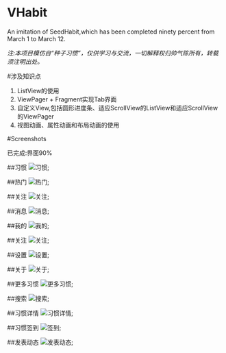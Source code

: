 # VHabit
An imitation of SeedHabit,which has been completed ninety percent from March 1 to March 12.

*注:本项目模仿自“种子习惯”，仅供学习与交流，一切解释权归帅气陈所有，转载须注明出处。*

#涉及知识点

1. ListView的使用
2. ViewPager + Fragment实现Tab界面
3. 自定义View,包括圆形进度条、适应ScrollView的ListView和适应ScrollView的ViewPager
4. 视图动画、属性动画和布局动画的使用


#Screenshots


已完成:界面90% 


##习惯
![习惯](https://github.com/AmazingChen/VHabit-master/blob/master/images/Screenshot_2017-03-12-22-51-16-188.png);

##热门
![热门](https://github.com/AmazingChen/VHabit-master/blob/master/images/Screenshot_2017-03-12-22-51-29-173.png);

##关注
![关注](https://github.com/AmazingChen/VHabit-master/blob/master/images/Screenshot_2017-03-12-22-51-36-179.png);

##消息
![消息](https://github.com/AmazingChen/VHabit-master/blob/master/images/Screenshot_2017-03-12-22-51-48-394.png);

##我的
![我的](https://github.com/AmazingChen/VHabit-master/blob/master/images/Screenshot_2017-03-12-22-52-02-495.png);

##关注
![关注](https://github.com/AmazingChen/VHabit-master/blob/master/images/Screenshot_2017-03-12-22-52-32-611.png);

##设置
![设置](https://github.com/AmazingChen/VHabit-master/blob/master/images/Screenshot_2017-03-12-22-52-41-330.png);

##关于
![关于](https://github.com/AmazingChen/VHabit-master/blob/master/images/Screenshot_2017-03-12-22-52-50-480.png);

##更多习惯
![更多习惯](https://github.com/AmazingChen/VHabit-master/blob/master/images/Screenshot_2017-03-12-22-52-58-521.png);

##搜索
![搜索](https://github.com/AmazingChen/VHabit-master/blob/master/images/Screenshot_2017-03-12-22-53-07-605.png);

##习惯详情
![习惯详情](https://github.com/AmazingChen/VHabit-master/blob/master/images/Screenshot_2017-03-12-22-53-40-855.png);

##习惯签到
![签到](https://github.com/AmazingChen/VHabit-master/blob/master/images/Screenshot_2017-03-12-22-53-53-265.png);

##发表动态
![发表动态](https://github.com/AmazingChen/VHabit-master/blob/master/images/Screenshot_2017-03-12-22-53-49-170.png);

